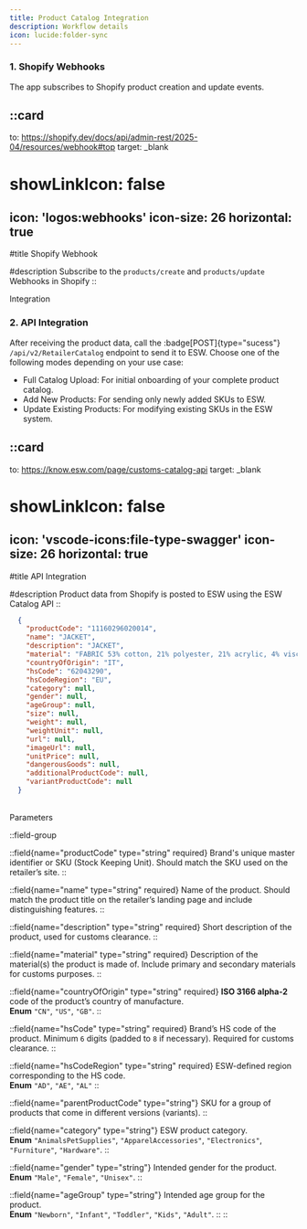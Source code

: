 ```yaml
---
title: Product Catalog Integration
description: Workflow details
icon: lucide:folder-sync
---
```


### 1. Shopify Webhooks

The app subscribes to Shopify product creation and update events.


::card
---
to: https://shopify.dev/docs/api/admin-rest/2025-04/resources/webhook#top
target: _blank
# showLinkIcon: false
icon: 'logos:webhooks'
icon-size: 26
horizontal: true
---

#title
Shopify Webhook

#description
Subscribe to the `products/create` and `products/update` Webhooks in Shopify
::

<div class="flex my-2 text-sm font-semibold items-center text-primary dark:text-primary-foreground">
  <div class="flex-grow border-t border-primary/30 dark:border-primary/60 h-px mr-3"></div>
  <span class="bg-primary/10 dark:bg-primary/30 text-primary dark:text-primary-foreground rounded-full p-1.5">Integration</span>
  <div class="flex-grow border-t border-primary/30 dark:border-primary/60 h-px ml-3"></div>
</div>

### 2. API Integration

After receiving the product data, call the :badge[POST]{type="sucess"} `/api/v2/RetailerCatalog` endpoint to send it to ESW. Choose one of the following modes depending on your use case:

- Full Catalog Upload: For initial onboarding of your complete product catalog.
- Add New Products: For sending only newly added SKUs to ESW.
- Update Existing Products: For modifying existing SKUs in the ESW system.

::card
---
to: https://know.esw.com/page/customs-catalog-api
target: _blank
# showLinkIcon: false
icon: 'vscode-icons:file-type-swagger'
icon-size: 26
horizontal: true
---

#title
API Integration

#description
Product data from Shopify is posted to ESW using the ESW Catalog API
::



```json [JSON Schema] height=150 collapse
  {
    "productCode": "11160296020014",
    "name": "JACKET",
    "description": "JACKET",
    "material": "FABRIC 53% cotton, 21% polyester, 21% acrylic, 4% viscose, 1% polyester, lining 100% polyester",
    "countryOfOrigin": "IT",
    "hsCode": "62043290",
    "hsCodeRegion": "EU",
    "category": null,
    "gender": null,
    "ageGroup": null,
    "size": null,
    "weight": null,
    "weightUnit": null,
    "url": null,
    "imageUrl": null,
    "unitPrice": null,
    "dangerousGoods": null,
    "additionalProductCode": null,
    "variantProductCode": null
  }
```

<br>

<div class="flex my-2 text-sm font-semibold items-center text-primary dark:text-primary-foreground">
  <div class="flex-grow border-t border-primary/30 dark:border-primary/60 h-px mr-3"></div>
  <span class="bg-primary/10 dark:bg-primary/30 text-primary dark:text-primary-foreground rounded-full p-1.5">Parameters</span>
  <div class="flex-grow border-t border-primary/30 dark:border-primary/60 h-px ml-3"></div>
</div>


::field-group

  ::field{name="productCode" type="string" required} 
  Brand's unique master identifier or SKU (Stock Keeping Unit). Should match the SKU used on the retailer’s site.
  ::

  ::field{name="name" type="string" required}
  Name of the product. Should match the product title on the retailer’s landing page and include distinguishing features.
  ::

  ::field{name="description" type="string" required}
  Short description of the product, used for customs clearance.
  ::

  ::field{name="material" type="string" required}
  Description of the material(s) the product is made of. Include primary and secondary materials for customs purposes.
  ::

  ::field{name="countryOfOrigin" type="string" required}
  **ISO 3166 alpha-2** code of the product’s country of manufacture. <br>
  **Enum** `"CN"`, `"US"`, `"GB"`.
  ::

  ::field{name="hsCode" type="string" required}
  Brand’s HS code of the product. Minimum `6` digits (padded to `8` if necessary). Required for customs clearance.
  ::

  ::field{name="hsCodeRegion" type="string" required}
  ESW-defined region corresponding to the HS code. <br>
  **Enum** `"AD"`, `"AE"`, `"AL"` 
  ::

  ::field{name="parentProductCode" type="string"}
  SKU for a group of products that come in different versions (variants).
  ::

  ::field{name="category" type="string"}
  ESW product category.  <br>
  **Enum** `"AnimalsPetSupplies"`, `"ApparelAccessories"`, `"Electronics"`, `"Furniture"`, `"Hardware"`.
  ::

  ::field{name="gender" type="string"}
  Intended gender for the product.  
  **Enum** `"Male"`, `"Female"`, `"Unisex"`.
  ::

  ::field{name="ageGroup" type="string"}
  Intended age group for the product.  
  **Enum** `"Newborn"`, `"Infant"`, `"Toddler"`, `"Kids"`, `"Adult"`.
  ::
:: 





